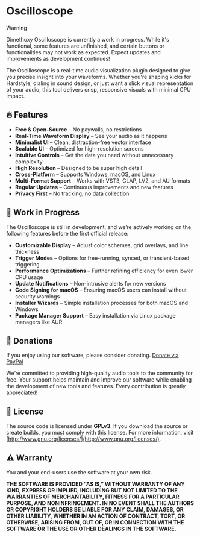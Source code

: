 # Oscilloscope

> [!WARNING]
> Dimethoxy Oscilloscope is currently a work in progress. While it's functional, some features are unfinished, and certain buttons or functionalities may not work as expected.
> Expect updates and improvements as development continues!

The Oscilloscope is a real-time audio visualization plugin designed to give you precise insight into your waveforms. Whether you're shaping kicks for Hardstyle, dialing in sound design, or just want a slick visual representation of your audio, this tool delivers crisp, responsive visuals with minimal CPU impact.

## 🔥 Features

- **Free & Open-Source** – No paywalls, no restrictions
- **Real-Time Waveform Display** – See your audio as it happens
- **Minimalist UI** – Clean, distraction-free vector interface
- **Scalable UI** – Optimized for high-resolution screens
- **Intuitive Controls** – Get the data you need without unnecessary complexity
- **High Resolution** – Designed to be super high detail
- **Cross-Platform** – Supports Windows, macOS, and Linux
- **Multi-Format Support** – Works with VST3, CLAP, LV2, and AU formats
- **Regular Updates** – Continuous improvements and new features
- **Privacy First** – No tracking, no data collection

## 🚧 Work in Progress

The Oscilloscope is still in development, and we’re actively working on the following features before the first official release:

- **Customizable Display** – Adjust color schemes, grid overlays, and line thickness
- **Trigger Modes** – Options for free-running, synced, or transient-based triggering
- **Performance Optimizations** – Further refining efficiency for even lower CPU usage
- **Update Notifications** – Non-intrusive alerts for new versions
- **Code Signing for macOS** – Ensuring macOS users can install without security warnings
- **Installer Wizards** – Simple installation processes for both macOS and Windows
- **Package Manager Support** – Easy installation via Linux package managers like AUR

## 💖 Donations

If you enjoy using our software, please consider donating.
[Donate via PayPal](https://www.paypal.com/donate/?hosted_button_id=8SJXCUYV5ZHKG)

We’re committed to providing high-quality audio tools to the community for free. Your support helps maintain and improve our software while enabling the development of new tools and features. Every contribution is greatly appreciated!

## 📜 License

The source code is licensed under **GPLv3**. If you download the source or create builds, you must comply with this license. For more information, visit [http://www.gnu.org/licenses/](http://www.gnu.org/licenses/).

## ⚠️ Warranty

You and your end-users use the software at your own risk.

**THE SOFTWARE IS PROVIDED “AS IS,” WITHOUT WARRANTY OF ANY KIND, EXPRESS OR IMPLIED, INCLUDING BUT NOT LIMITED TO THE WARRANTIES OF MERCHANTABILITY, FITNESS FOR A PARTICULAR PURPOSE, AND NONINFRINGEMENT. IN NO EVENT SHALL THE AUTHORS OR COPYRIGHT HOLDERS BE LIABLE FOR ANY CLAIM, DAMAGES, OR OTHER LIABILITY, WHETHER IN AN ACTION OF CONTRACT, TORT, OR OTHERWISE, ARISING FROM, OUT OF, OR IN CONNECTION WITH THE SOFTWARE OR THE USE OR OTHER DEALINGS IN THE SOFTWARE.**

